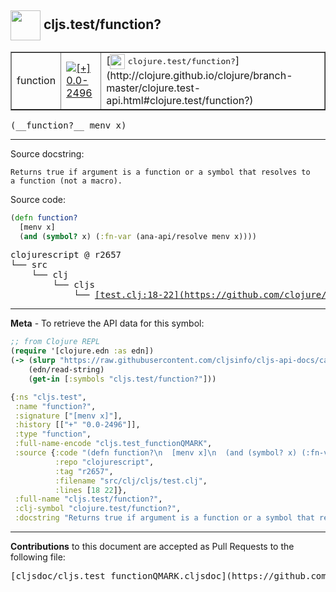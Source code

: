 ## <img width="48px" valign="middle" src="http://i.imgur.com/Hi20huC.png"> cljs.test/function?

 <table border="1">
<tr>

<td>function</td>
<td><a href="https://github.com/cljsinfo/cljs-api-docs/tree/0.0-2496"><img valign="middle" alt="[+] 0.0-2496" src="https://img.shields.io/badge/+-0.0--2496-lightgrey.svg"></a> </td>
<td>
[<img height="24px" valign="middle" src="http://i.imgur.com/1GjPKvB.png"> <samp>clojure.test/function?</samp>](http://clojure.github.io/clojure/branch-master/clojure.test-api.html#clojure.test/function?)
</td>
</tr>
</table>

 <samp>
(__function?__ menv x)<br>
</samp>

---




Source docstring:

```
Returns true if argument is a function or a symbol that resolves to
a function (not a macro).
```

Source code:

```clj
(defn function?
  [menv x]
  (and (symbol? x) (:fn-var (ana-api/resolve menv x))))
```

 <pre>
clojurescript @ r2657
└── src
    └── clj
        └── cljs
            └── <ins>[test.clj:18-22](https://github.com/clojure/clojurescript/blob/r2657/src/clj/cljs/test.clj#L18-L22)</ins>
</pre>


---

__Meta__ - To retrieve the API data for this symbol:

```clj
;; from Clojure REPL
(require '[clojure.edn :as edn])
(-> (slurp "https://raw.githubusercontent.com/cljsinfo/cljs-api-docs/catalog/cljs-api.edn")
    (edn/read-string)
    (get-in [:symbols "cljs.test/function?"]))
```

```clj
{:ns "cljs.test",
 :name "function?",
 :signature ["[menv x]"],
 :history [["+" "0.0-2496"]],
 :type "function",
 :full-name-encode "cljs.test_functionQMARK",
 :source {:code "(defn function?\n  [menv x]\n  (and (symbol? x) (:fn-var (ana-api/resolve menv x))))",
          :repo "clojurescript",
          :tag "r2657",
          :filename "src/clj/cljs/test.clj",
          :lines [18 22]},
 :full-name "cljs.test/function?",
 :clj-symbol "clojure.test/function?",
 :docstring "Returns true if argument is a function or a symbol that resolves to\na function (not a macro)."}

```

---

__Contributions__ to this document are accepted as Pull Requests to the following file:

 <pre>
[cljsdoc/cljs.test_functionQMARK.cljsdoc](https://github.com/cljsinfo/cljs-api-docs/blob/master/cljsdoc/cljs.test_functionQMARK.cljsdoc)
</pre>

